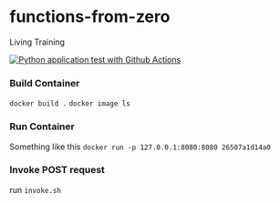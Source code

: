 # functions-from-zero
Living Training


[![Python application test with Github Actions](https://github.com/anhtp1608/functions-from-zero/actions/workflows/main.yml/badge.svg)](https://github.com/anhtp1608/functions-from-zero/actions/workflows/main.yml)


### Build Container 
`docker build .`
`docker image ls`

### Run Container
Something like this
`docker run -p 127.0.0.1:8080:8080 26507a1d14a0`

### Invoke POST request
run `invoke.sh`